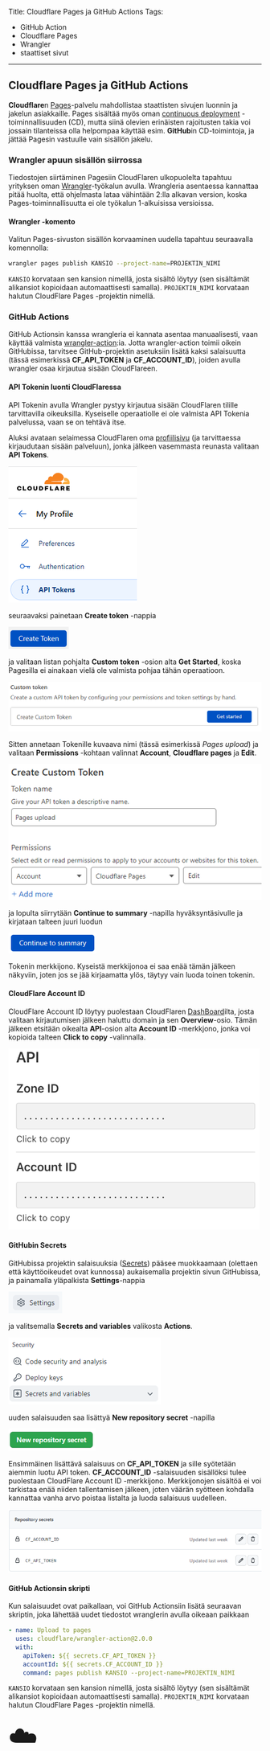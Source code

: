 Title: Cloudflare Pages ja GitHub Actions
Tags: 
  - GitHub Action
  - Cloudflare Pages
  - Wrangler
  - staattiset sivut
---

## Cloudflare Pages ja GitHub Actions

**Cloudflare**n [Pages](https://pages.cloudflare.com/)-palvelu mahdollistaa staattisten sivujen luonnin ja jakelun asiakkaille. Pages sisältää myös oman [continuous deployment](https://en.wikipedia.org/wiki/Continuous_deployment) -toiminnallisuuden (CD), mutta siinä olevien erinäisten rajoitusten takia voi jossain tilanteissa olla helpompaa käyttää esim. **GitHub**in CD-toimintoja, ja jättää Pagesin vastuulle vain sisällön jakelu. 

### Wrangler apuun sisällön siirrossa

Tiedostojen siirtäminen Pagesiin CloudFlaren ulkopuolelta tapahtuu yrityksen oman [Wrangler](https://developers.cloudflare.com/workers/wrangler/)-työkalun avulla. Wrangleria asentaessa kannattaa pitää huolta, että ohjelmasta lataa vähintään 2:lla alkavan version, koska Pages-toiminnallisuutta ei ole työkalun 1-alkuisissa versioissa.

#### Wrangler -komento

Valitun Pages-sivuston sisällön korvaaminen uudella tapahtuu seuraavalla komennolla:

```bash
wrangler pages publish KANSIO --project-name=PROJEKTIN_NIMI
```

`KANSIO` korvataan sen kansion nimellä, josta sisältö löytyy (sen sisältämät alikansiot kopioidaan automaattisesti samalla). `PROJEKTIN_NIMI` korvataan halutun CloudFlare Pages -projektin nimellä.

### GitHub Actions

GitHub Actionsin kanssa wrangleria ei kannata asentaa manuaalisesti, vaan käyttää valmista [wrangler-action](https://github.com/cloudflare/wrangler-action):ia. Jotta wrangler-action toimii oikein GitHubissa, tarvitsee GitHub-projektin asetuksiin lisätä kaksi salaisuutta (tässä esimerkissä **CF_API_TOKEN** ja **CF_ACCOUNT_ID**), joiden avulla wrangler osaa kirjautua sisään CloudFlareen.

#### API Tokenin luonti CloudFlaressa

API Tokenin avulla Wrangler pystyy kirjautua sisään CloudFlaren tilille tarvittavilla oikeuksilla. Kyseiselle operaatiolle ei ole valmista API Tokenia palvelussa, vaan se on tehtävä itse.

Aluksi avataan selaimessa CloudFlaren oma [profiilisivu](https://dash.cloudflare.com/profile) (ja tarvittaessa kirjaudutaan sisään palveluun), jonka jälkeen vasemmasta reunasta valitaan **API Tokens**.

![CloudFlare API Tokens](../images/cloudflare_api_tokens.png)  

seuraavaksi painetaan **Create token** -nappia

![Create token](../images/cloudflare_create_token.png)  

ja valitaan listan pohjalta **Custom token** -osion alta **Get Started**, koska Pagesilla ei ainakaan vielä ole valmista pohjaa tähän operaatioon.

![CloudFlare Custom Token](../images/cloudflare_custom_token.png)  

Sitten annetaan Tokenille kuvaava nimi (tässä esimerkissä *Pages upload*) ja valitaan **Permissions** -kohtaan valinnat **Account**, **Cloudflare pages** ja **Edit**.

![CloudFlare Custom Token Edit](../images/cloudflare_create_token_edit.png)  

ja lopulta siirrytään **Continue to summary** -napilla hyväksyntäsivulle ja kirjataan talteen juuri luodun 

![Continue to summary](../images/cloudflare_continue_to_summary.png)  

Tokenin merkkijono. Kyseistä merkkijonoa ei saa enää tämän jälkeen näkyviin, joten jos se jää kirjaamatta ylös, täytyy vain luoda toinen tokenin.


#### CloudFlare Account ID

CloudFlare Account ID löytyy puolestaan CloudFlaren [DashBoard](https://dash.cloudflare.com/)ilta, josta valitaan kirjautumisen jälkeen haluttu domain ja sen **Overview**-osio. Tämän jälkeen etsitään oikealta **API**-osion alta **Account ID** -merkkjono, jonka voi kopioida talteen **Click to copy** -valinnalla.

![CloudFlare account ID](../images/cloudflare_account_id.png)  

#### GitHubin Secrets

GitHubissa projektin salaisuuksia ([Secrets](https://docs.github.com/en/actions/security-guides/encrypted-secrets)) pääsee muokkaamaan (olettaen että käyttöoikeudet ovat kunnossa) aukaisemalla projektin sivun GitHubissa, ja painamalla yläpalkista **Settings**-nappia

![GitHub settings](../images/github_settings.png)  

 ja valitsemalla **Secrets and variables** valikosta **Actions**.

 ![GitHub secrets and variables](../images/github_secrets_and_variables.png)  

 uuden salaisuuden saa lisättyä **New repository secret** -napilla

![GitHub new repository secret](../images/github_new_repository_secret.png)  

Ensimmäinen lisättävä salaisuus on **CF_API_TOKEN** ja sille syötetään aiemmin luotu API token. **CF_ACCOUNT_ID** -salaisuuden sisällöksi tulee puolestaan CloudFlare Account ID -merkkijono. Merkkijonojen sisältöä ei voi tarkistaa enää niiden tallentamisen jälkeen, joten väärän syötteen kohdalla kannattaa vanha arvo poistaa listalta ja luoda salaisuus uudelleen.

![GitHub repository secrets](../images/github_repository_secrets.png)  

#### GitHub Actionsin skripti

Kun salaisuudet ovat paikallaan, voi GitHub Actionsiin lisätä seuraavan skriptin, joka lähettää uudet tiedostot wranglerin avulla oikeaan paikkaan

```yaml
- name: Upload to pages
  uses: cloudflare/wrangler-action@2.0.0
  with:
    apiToken: ${{ secrets.CF_API_TOKEN }}
    accountId: ${{ secrets.CF_ACCOUNT_ID }}
    command: pages publish KANSIO --project-name=PROJEKTIN_NIMI
```

`KANSIO` korvataan sen kansion nimellä, josta sisältö löytyy (sen sisältämät alikansiot kopioidaan automaattisesti samalla). `PROJEKTIN_NIMI` korvataan halutun CloudFlare Pages -projektin nimellä.

<span style="font-size:4em;">☁️</span>